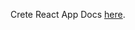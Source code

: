 Crete React App Docs [here](https://github.com/facebookincubator/create-react-app/blob/master/packages/react-scripts/template/README.md).
